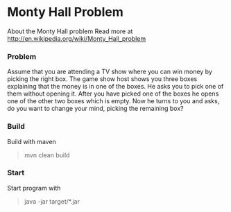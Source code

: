 # Monty Hall Problem

About the Monty Hall problem
Read more at http://en.wikipedia.org/wiki/Monty_Hall_problem

### Problem
Assume that you are attending a TV show where you can win money by picking the right box. The game show host shows you three boxes explaining that the money is in one of the boxes. He asks you to pick one of them without opening it. After you have picked one of the boxes he opens one of the other two boxes which is empty. Now he turns to you and asks, do you want to change your mind, picking the remaining box?

### Build
Build with maven
>  mvn clean build

### Start
Start program with
>  java -jar target/*.jar


